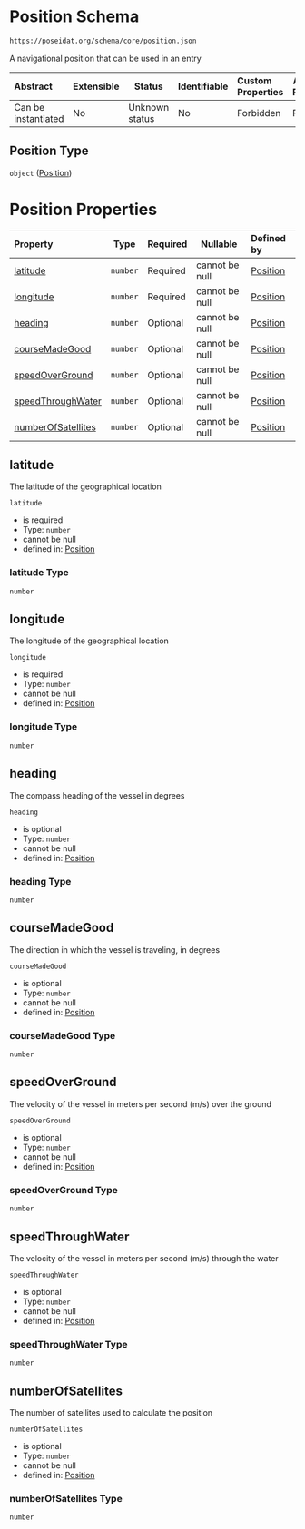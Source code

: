 # Position Schema

```txt
https://poseidat.org/schema/core/position.json
```

A navigational position that can be used in an entry


| Abstract            | Extensible | Status         | Identifiable | Custom Properties | Additional Properties | Access Restrictions | Defined In                                                         |
| :------------------ | ---------- | -------------- | ------------ | :---------------- | --------------------- | ------------------- | ------------------------------------------------------------------ |
| Can be instantiated | No         | Unknown status | No           | Forbidden         | Forbidden             | none                | [position.json](schemas/core/position.json "open original schema") |

## Position Type

`object` ([Position](position.md))

# Position Properties

| Property                                  | Type     | Required | Nullable       | Defined by                                                                                                                                 |
| :---------------------------------------- | -------- | -------- | -------------- | :----------------------------------------------------------------------------------------------------------------------------------------- |
| [latitude](#latitude)                     | `number` | Required | cannot be null | [Position](position-properties-latitude.md "https&#x3A;//poseidat.org/schema/core/position.json#/properties/latitude")                     |
| [longitude](#longitude)                   | `number` | Required | cannot be null | [Position](position-properties-longitude.md "https&#x3A;//poseidat.org/schema/core/position.json#/properties/longitude")                   |
| [heading](#heading)                       | `number` | Optional | cannot be null | [Position](position-properties-heading.md "https&#x3A;//poseidat.org/schema/core/position.json#/properties/heading")                       |
| [courseMadeGood](#courseMadeGood)         | `number` | Optional | cannot be null | [Position](position-properties-coursemadegood.md "https&#x3A;//poseidat.org/schema/core/position.json#/properties/courseMadeGood")         |
| [speedOverGround](#speedOverGround)       | `number` | Optional | cannot be null | [Position](position-properties-speedoverground.md "https&#x3A;//poseidat.org/schema/core/position.json#/properties/speedOverGround")       |
| [speedThroughWater](#speedThroughWater)   | `number` | Optional | cannot be null | [Position](position-properties-speedthroughwater.md "https&#x3A;//poseidat.org/schema/core/position.json#/properties/speedThroughWater")   |
| [numberOfSatellites](#numberOfSatellites) | `number` | Optional | cannot be null | [Position](position-properties-numberofsatellites.md "https&#x3A;//poseidat.org/schema/core/position.json#/properties/numberOfSatellites") |

## latitude

The latitude of the geographical location


`latitude`

-   is required
-   Type: `number`
-   cannot be null
-   defined in: [Position](position-properties-latitude.md "https&#x3A;//poseidat.org/schema/core/position.json#/properties/latitude")

### latitude Type

`number`

## longitude

The longitude of the geographical location


`longitude`

-   is required
-   Type: `number`
-   cannot be null
-   defined in: [Position](position-properties-longitude.md "https&#x3A;//poseidat.org/schema/core/position.json#/properties/longitude")

### longitude Type

`number`

## heading

The compass heading of the vessel in degrees


`heading`

-   is optional
-   Type: `number`
-   cannot be null
-   defined in: [Position](position-properties-heading.md "https&#x3A;//poseidat.org/schema/core/position.json#/properties/heading")

### heading Type

`number`

## courseMadeGood

The direction in which the vessel is traveling, in degrees


`courseMadeGood`

-   is optional
-   Type: `number`
-   cannot be null
-   defined in: [Position](position-properties-coursemadegood.md "https&#x3A;//poseidat.org/schema/core/position.json#/properties/courseMadeGood")

### courseMadeGood Type

`number`

## speedOverGround

The velocity of the vessel in meters per second (m/s) over the ground


`speedOverGround`

-   is optional
-   Type: `number`
-   cannot be null
-   defined in: [Position](position-properties-speedoverground.md "https&#x3A;//poseidat.org/schema/core/position.json#/properties/speedOverGround")

### speedOverGround Type

`number`

## speedThroughWater

The velocity of the vessel in meters per second (m/s) through the water


`speedThroughWater`

-   is optional
-   Type: `number`
-   cannot be null
-   defined in: [Position](position-properties-speedthroughwater.md "https&#x3A;//poseidat.org/schema/core/position.json#/properties/speedThroughWater")

### speedThroughWater Type

`number`

## numberOfSatellites

The number of satellites used to calculate the position


`numberOfSatellites`

-   is optional
-   Type: `number`
-   cannot be null
-   defined in: [Position](position-properties-numberofsatellites.md "https&#x3A;//poseidat.org/schema/core/position.json#/properties/numberOfSatellites")

### numberOfSatellites Type

`number`
